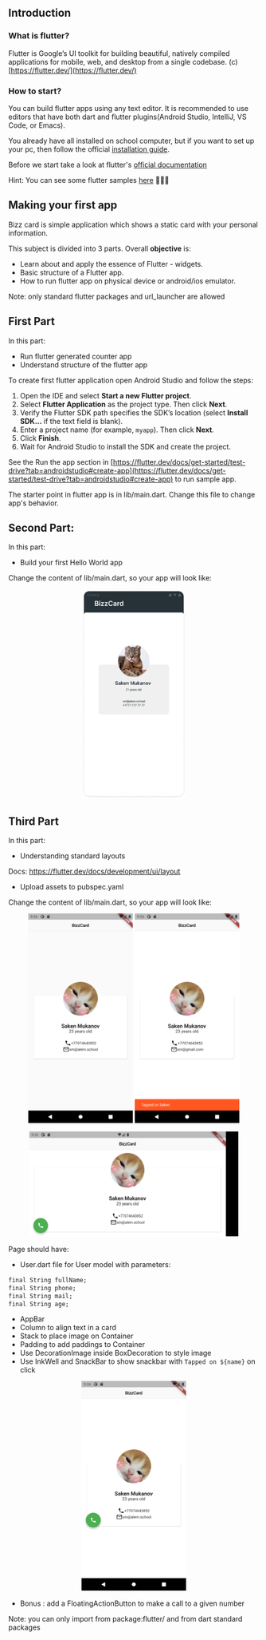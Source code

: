 ## Introduction

### What is flutter?

Flutter is Google’s UI toolkit for building beautiful, natively compiled applications for mobile, web, and desktop from a single codebase. (c) [https://flutter.dev/](https://flutter.dev/)

### How to start?

You can build flutter apps using any text editor. It is recommended to use editors that have both dart and flutter plugins(Android Studio, IntelliJ, VS Code, or Emacs).

You already have all installed on school computer, but if you want to set up your pc, then follow the official [installation guide](https://flutter.dev/docs/get-started/install).

Before we start take a look at flutter's [official documentation](https://flutter.dev/docs)

Hint: You can see some flutter samples [here](https://flutter.github.io/samples/#?type=cookbook) 👩🏽‍🍳

## Making your first app

Bizz card is simple application which shows a static card with your personal information.

This subject is divided into 3 parts. Overall **objective** is:

- Learn about and apply the essence of Flutter - widgets.
- Basic structure of a Flutter app.
- How to run flutter app on physical device or android/ios emulator.

Note: only standard flutter packages and url_launcher are allowed

## First Part

In this part:

- Run flutter generated counter app
- Understand structure of the flutter app

To create first flutter application open Android Studio and follow the steps:

1. Open the IDE and select **Start a new Flutter project**.
2. Select **Flutter Application** as the project type. Then click **Next**.
3. Verify the Flutter SDK path specifies the SDK’s location
   (select **Install SDK…** if the text field is blank).
4. Enter a project name (for example, `myapp`). Then click **Next**.
5. Click **Finish**.
6. Wait for Android Studio to install the SDK and create the project.

See the Run the app section in [https://flutter.dev/docs/get-started/test-drive?tab=androidstudio#create-app](https://flutter.dev/docs/get-started/test-drive?tab=androidstudio#create-app) to run sample app.

The starter point in flutter app is in lib/main.dart. Change this file to change app's behavior.

## Second Part:

In this part:

- Build your first Hello World app

Change the content of lib/main.dart, so your app will look like:

<p align="center">
<img src="https://github.com/alem-01/alem_public/blob/master/resources/bizzCard.01.png?raw=true" alt="drawing" width="210" height = "420"/>
</p>

## Third Part

In this part:

- Understanding standard layouts

Docs: https://flutter.dev/docs/development/ui/layout

- Upload assets to pubspec.yaml

Change the content of lib/main.dart, so your app will look like:

<p align="center">

<img src="https://github.com/alem-01/alem_public/blob/master/resources/bizzCard.02.png?raw=true" alt="drawing" width="210" height = "420"/>

<img src="https://github.com/alem-01/alem_public/blob/master/resources/bizzCard.03.png?raw=true" alt="drawing" width="210" height = "420"/>

</p>
</center>

<p align="center">
<img src="https://github.com/alem-01/alem_public/blob/master/resources/bizzCard.04.png?raw=true" alt="drawing" width="420" height = "210"/>
</p>

Page should have:

- User.dart file for User model with parameters:

```
final String fullName;
final String phone;
final String mail;
final String age;
```

- AppBar
- Column to align text in a card
- Stack to place image on Container
- Padding to add paddings to Container
- Use DecorationImage inside BoxDecoration to style image
- Use InkWell and SnackBar to show snackbar with `Tapped on ${name}` on click

<p align="center">
<img src="https://github.com/alem-01/alem_public/blob/master/resources/bizzCard.05.png?raw=true" alt="drawing" width="210" height = "420"/>

</p>

- Bonus : add a FloatingActionButton to make a call to a given number

Note: you can only import from package:flutter/ and from dart standard packages
